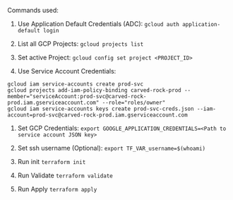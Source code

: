 Commands used:

1. Use Application Default Credentials (ADC):
`gcloud auth application-default login`

1. List all GCP Projects:
`gcloud projects list`

1. Set active Project:
`gcloud config set project <PROJECT_ID>`

1. Use Service Account Credentials:
```
gcloud iam service-accounts create prod-svc
gcloud projects add-iam-policy-binding carved-rock-prod --member="serviceAccount:prod-svc@carved-rock-prod.iam.gserviceaccount.com" --role="roles/owner"
gcloud iam service-accounts keys create prod-svc-creds.json --iam-account=prod-svc@carved-rock-prod.iam.gserviceaccount.com
```

1. Set GCP Credentials:
`export GOOGLE_APPLICATION_CREDENTIALS=<Path to service account JSON key>`

1. Set ssh username (Optional):
`export TF_VAR_username=$(whoami)`

1. Run init
`terraform init`

1. Run Validate
`terraform validate`

1. Run Apply
`terraform apply`
